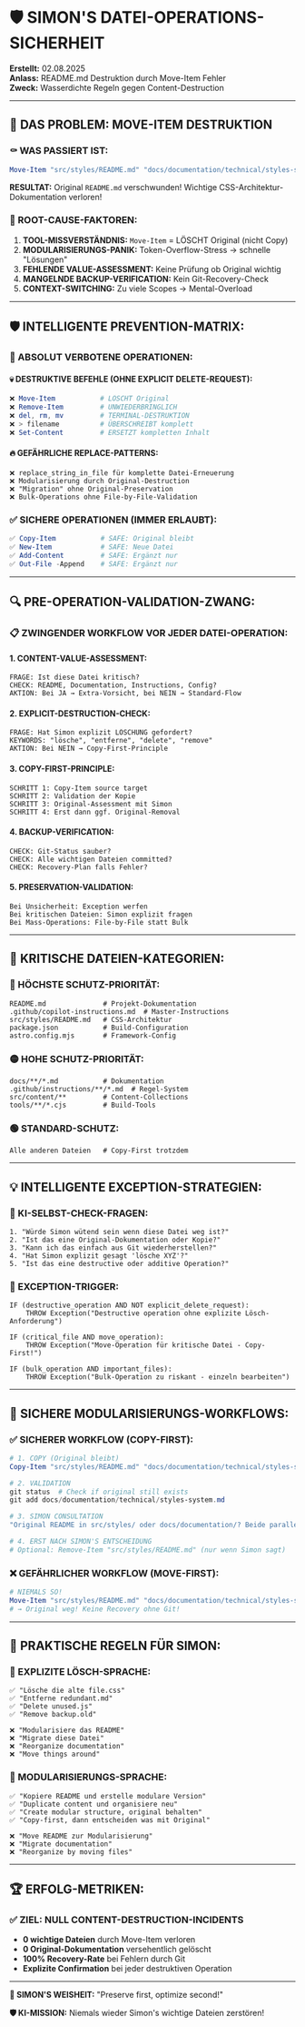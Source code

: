 # 🛡️ SIMON'S DATEI-OPERATIONS-SICHERHEIT

**Erstellt:** 02.08.2025  
**Anlass:** README.md Destruktion durch Move-Item Fehler  
**Zweck:** Wasserdichte Regeln gegen Content-Destruction

---

## 🚨 **DAS PROBLEM: MOVE-ITEM DESTRUKTION**

### **⚰️ WAS PASSIERT IST:**
```powershell
Move-Item "src/styles/README.md" "docs/documentation/technical/styles-system.md"
```

**RESULTAT:** Original `README.md` verschwunden! Wichtige CSS-Architektur-Dokumentation verloren!

### **🧠 ROOT-CAUSE-FAKTOREN:**

1. **TOOL-MISSVERSTÄNDNIS:** `Move-Item` = LÖSCHT Original (nicht Copy)
2. **MODULARISIERUNGS-PANIK:** Token-Overflow-Stress → schnelle "Lösungen"
3. **FEHLENDE VALUE-ASSESSMENT:** Keine Prüfung ob Original wichtig
4. **MANGELNDE BACKUP-VERIFICATION:** Kein Git-Recovery-Check
5. **CONTEXT-SWITCHING:** Zu viele Scopes → Mental-Overload

---

## 🛡️ **INTELLIGENTE PREVENTION-MATRIX:**

### **🚫 ABSOLUT VERBOTENE OPERATIONEN:**

#### **💀 DESTRUKTIVE BEFEHLE (OHNE EXPLICIT DELETE-REQUEST):**

```powershell
❌ Move-Item           # LÖSCHT Original
❌ Remove-Item         # UNWIEDERBRINGLICH  
❌ del, rm, mv         # TERMINAL-DESTRUKTION
❌ > filename          # ÜBERSCHREIBT komplett
❌ Set-Content         # ERSETZT kompletten Inhalt
```

#### **🔥 GEFÄHRLICHE REPLACE-PATTERNS:**

```
❌ replace_string_in_file für komplette Datei-Erneuerung
❌ Modularisierung durch Original-Destruction
❌ "Migration" ohne Original-Preservation
❌ Bulk-Operations ohne File-by-File-Validation
```

### **✅ SICHERE OPERATIONEN (IMMER ERLAUBT):**

```powershell
✅ Copy-Item           # SAFE: Original bleibt
✅ New-Item            # SAFE: Neue Datei
✅ Add-Content         # SAFE: Ergänzt nur
✅ Out-File -Append    # SAFE: Ergänzt nur
```

---

## 🔍 **PRE-OPERATION-VALIDATION-ZWANG:**

### **📋 ZWINGENDER WORKFLOW VOR JEDER DATEI-OPERATION:**

#### **1. CONTENT-VALUE-ASSESSMENT:**
```
FRAGE: Ist diese Datei kritisch?
CHECK: README, Documentation, Instructions, Config?
AKTION: Bei JA → Extra-Vorsicht, bei NEIN → Standard-Flow
```

#### **2. EXPLICIT-DESTRUCTION-CHECK:**
```
FRAGE: Hat Simon explizit LÖSCHUNG gefordert?
KEYWORDS: "lösche", "entferne", "delete", "remove"
AKTION: Bei NEIN → Copy-First-Principle
```

#### **3. COPY-FIRST-PRINCIPLE:**
```
SCHRITT 1: Copy-Item source target
SCHRITT 2: Validation der Kopie
SCHRITT 3: Original-Assessment mit Simon
SCHRITT 4: Erst dann ggf. Original-Removal
```

#### **4. BACKUP-VERIFICATION:**
```
CHECK: Git-Status sauber?
CHECK: Alle wichtigen Dateien committed?
CHECK: Recovery-Plan falls Fehler?
```

#### **5. PRESERVATION-VALIDATION:**
```
Bei Unsicherheit: Exception werfen
Bei kritischen Dateien: Simon explizit fragen
Bei Mass-Operations: File-by-File statt Bulk
```

---

## 🚨 **KRITISCHE DATEIEN-KATEGORIEN:**

### **🔴 HÖCHSTE SCHUTZ-PRIORITÄT:**

```
README.md              # Projekt-Dokumentation
.github/copilot-instructions.md  # Master-Instructions
src/styles/README.md   # CSS-Architektur
package.json           # Build-Configuration
astro.config.mjs       # Framework-Config
```

### **🟡 HOHE SCHUTZ-PRIORITÄT:**

```
docs/**/*.md           # Dokumentation
.github/instructions/**/*.md  # Regel-System
src/content/**         # Content-Collections
tools/**/*.cjs         # Build-Tools
```

### **🟢 STANDARD-SCHUTZ:**

```
Alle anderen Dateien   # Copy-First trotzdem
```

---

## 💡 **INTELLIGENTE EXCEPTION-STRATEGIEN:**

### **🤖 KI-SELBST-CHECK-FRAGEN:**

```
1. "Würde Simon wütend sein wenn diese Datei weg ist?"
2. "Ist das eine Original-Dokumentation oder Kopie?"
3. "Kann ich das einfach aus Git wiederherstellen?"
4. "Hat Simon explizit gesagt 'lösche XYZ'?"
5. "Ist das eine destructive oder additive Operation?"
```

### **🚨 EXCEPTION-TRIGGER:**

```
IF (destructive_operation AND NOT explicit_delete_request):
    THROW Exception("Destructive operation ohne explizite Lösch-Anforderung")
    
IF (critical_file AND move_operation):
    THROW Exception("Move-Operation für kritische Datei - Copy-First!")
    
IF (bulk_operation AND important_files):
    THROW Exception("Bulk-Operation zu riskant - einzeln bearbeiten")
```

---

## 🔄 **SICHERE MODULARISIERUNGS-WORKFLOWS:**

### **✅ SICHERER WORKFLOW (COPY-FIRST):**

```powershell
# 1. COPY (Original bleibt)
Copy-Item "src/styles/README.md" "docs/documentation/technical/styles-system.md"

# 2. VALIDATION
git status  # Check if original still exists
git add docs/documentation/technical/styles-system.md

# 3. SIMON CONSULTATION
"Original README in src/styles/ oder docs/documentation/? Beide parallel oder eins löschen?"

# 4. ERST NACH SIMON'S ENTSCHEIDUNG
# Optional: Remove-Item "src/styles/README.md" (nur wenn Simon sagt)
```

### **❌ GEFÄHRLICHER WORKFLOW (MOVE-FIRST):**

```powershell
# NIEMALS SO!
Move-Item "src/styles/README.md" "docs/documentation/technical/styles-system.md"
# → Original weg! Keine Recovery ohne Git!
```

---

## 🎯 **PRAKTISCHE REGELN FÜR SIMON:**

### **📝 EXPLIZITE LÖSCH-SPRACHE:**

```
✅ "Lösche die alte file.css"
✅ "Entferne redundant.md" 
✅ "Delete unused.js"
✅ "Remove backup.old"

❌ "Modularisiere das README"
❌ "Migrate diese Datei"
❌ "Reorganize documentation"
❌ "Move things around"
```

### **🔄 MODULARISIERUNGS-SPRACHE:**

```
✅ "Kopiere README und erstelle modulare Version"
✅ "Duplicate content und organisiere neu"
✅ "Create modular structure, original behalten"
✅ "Copy-first, dann entscheiden was mit Original"

❌ "Move README zur Modularisierung"
❌ "Migrate documentation"
❌ "Reorganize by moving files"
```

---

## 🏆 **ERFOLG-METRIKEN:**

### **✅ ZIEL: NULL CONTENT-DESTRUCTION-INCIDENTS**

- **0 wichtige Dateien** durch Move-Item verloren
- **0 Original-Dokumentation** versehentlich gelöscht  
- **100% Recovery-Rate** bei Fehlern durch Git
- **Explizite Confirmation** bei jeder destruktiven Operation

---

**🎯 SIMON'S WEISHEIT:** "Preserve first, optimize second!"

**🛡️ KI-MISSION:** Niemals wieder Simon's wichtige Dateien zerstören!
